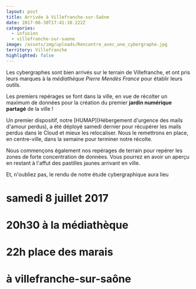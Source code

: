 ```yaml
---
layout: post
title: Arrivée à Villefranche-sur-Saône
date: 2017-06-30T17:41:10.222Z
categories:
  - infusion
  - villefranche-sur-saone
image: /assets/img/uploads/Rencontre_avec_une_cybergraphe.jpg
territory: Villefranche
highlighted: false
---
```

Les cybergraphes sont bien arrivés sur le terrain de Villefranche, et ont pris leurs marques à la _médiathèque Pierre Mendès France_ pour établir leurs outils. 

Les premiers repérages se font dans la ville, en vue de récolter un maximum de données pour la création du premier **jardin numérique partagé** de la ville ! 

Un premier dispositif, notre [HUMAP](Hébergement d'urgence des mails d'amour perdus), a été déployé samedi dernier pour récupérer les mails perdus dans le Cloud et mieux les relocaliser. Nous le remettrons en place, en centre-ville, dans la semaine pour terminer notre récolte. 

Nous commençons également nos repérages de terrain pour repérer les zones de forte concentration de données. Vous pourrez en avoir un aperçu en restant à l'affut des pastilles jaunes arrivant en ville. 

Et, n'oubliez pas, le rendu de notre étude cybergraphique aura lieu  
# samedi 8 juillet 2017 
# 20h30 à la médiathèque 
# 22h place des marais
# à villefranche-sur-saône


